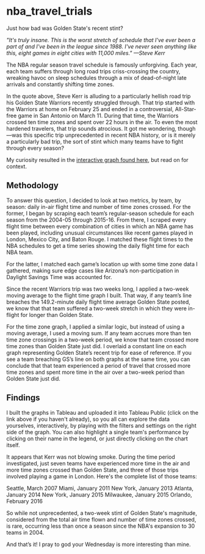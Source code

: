 # nba_travel_trials
Just how bad was Golden State's recent stint?

*"It's truly insane. This is the worst stretch of schedule that I've ever been a part of and I've been in the league since 1988. I've never seen anything like this, eight games in eight cities with 11,000 miles." —Steve Kerr*

The NBA regular season travel schedule is famously unforgiving. Each year, each team suffers through long road trips criss-crossing the country, wreaking havoc on sleep schedules through a mix of dead-of-night late arrivals and constantly shifting time zones.

In the quote above, Steve Kerr is alluding to a particularly hellish road trip his Golden State Warriors recently struggled through. That trip started with the Warriors at home on February 25 and ended in a controversial, All-Star-free game in San Antonio on March 11. During that time, the Warriors crossed ten time zones and spent over 22 hours in the air. To even the most hardened travelers, that trip sounds atrocious. It got me wondering, though—was this specific trip unprecedented in recent NBA history, or is it merely a particularly bad trip, the sort of stint which many teams have to fight through every season?

My curiosity resulted in the [interactive graph found here](https://public.tableau.com/profile/franklin.mowshowitz#!/vizhome/scheduledistances/dash), but read on for context.

## Methodology
To answer this question, I decided to look at two metrics, by team, by season: daily in-air flight time and number of time zones crossed. For the former, I began by scraping each team’s regular-season schedule for each season from the 2004-05 through 2015-16. From there, I scraped every flight time between every combination of cities in which an NBA game has been played, including unusual circumstances like recent games played in London, Mexico City, and Baton Rouge. I matched these flight times to the NBA schedules to get a time series showing the daily flight time for each NBA team.

For the latter, I matched each game’s location up with some time zone data I gathered, making sure edge cases like Arizona’s non-participation in Daylight Savings Time was accounted for.

Since the recent Warriors trip was two weeks long, I applied a two-week moving average to the flight time graph I built. That way, if any team’s line breaches the 149.2-minute daily flight time average Golden State posted, we know that that team suffered a two-week stretch in which they were in-flight for longer than Golden State.

For the time zone graph, I applied a similar logic, but instead of using a moving average, I used a moving sum. If any team accrues more than ten time zone crossings in a two-week period, we know that team crossed more time zones than Golden State just did. I overlaid a constant line on each graph representing Golden State’s recent trip for ease of reference. If you see a team breaching GS’s line on both graphs at the same time, you can conclude that that team experienced a period of travel that crossed more time zones and spent more time in the air over a two-week period than Golden State just did.

## Findings
I built the graphs in Tableau and uploaded it into Tableau Public (click on the link above if you haven't already), so you all can explore the data yourselves, interactively, by playing with the filters and settings on the right side of the graph. You can also highlight a single team's performance by clicking on their name in the legend, or just directly clicking on the chart itself.

It appears that Kerr was not blowing smoke. During the time period investigated, just seven teams have experienced more time in the air and more time zones crossed than Golden State, and three of those trips involved playing a game in London. Here's the complete list of those teams:

Seattle, March 2007
Miami, January 2011
New York, January 2013
Atlanta, January 2014
New York, January 2015
Milwaukee, January 2015
Orlando, February 2016

So while not unprecedented, a two-week stint of Golden State's magnitude, considered from the total air time flown and number of time zones crossed, is rare, occurring less than once a season since the NBA's expansion to 30 teams in 2004.

And that’s it! I pray to god your Wednesday is more interesting than mine.
